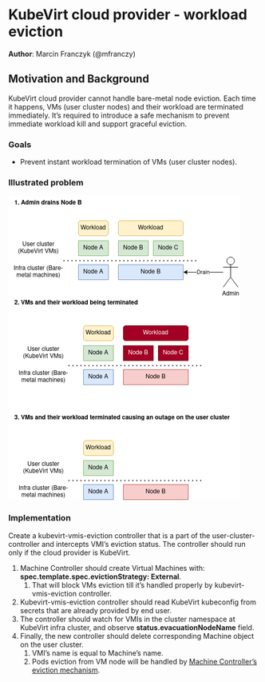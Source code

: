 # KubeVirt cloud provider - workload eviction

**Author**: Marcin Franczyk (@mfranczy)

## Motivation and Background

KubeVirt cloud provider cannot handle bare-metal node eviction.
Each time it happens, VMs (user cluster nodes) and their workload are terminated immediately.
It’s required to introduce a safe mechanism to prevent immediate workload kill and support graceful eviction.

### Goals
* Prevent instant workload termination of VMs (user cluster nodes).

### Illustrated problem

![Current_KubeVirt_Eviction](images/kubevirt-eviction-problem.png)

### Implementation

Create a kubevirt-vmis-eviction controller that is a part of the user-cluster-controller and
intercepts VMI’s eviction status.  The controller should run only if the cloud provider is KubeVirt.

1. Machine Controller should create Virtual Machines with: **spec.template.spec.evictionStrategy: External**.
   1. That will block VMs eviction till it’s handled properly by kubevirt-vmis-eviction controller.
2. Kubevirt-vmis-eviction controller should read KubeVirt kubeconfig from secrets that are already provided by end user.
3. The controller should watch for VMIs in the cluster namespace at KubeVirt infra cluster, and observe **status.evacuationNodeName** field.
4. Finally, the new controller should delete corresponding Machine object on the user cluster.
   1. VMI’s name is equal to Machine’s name.
   2. Pods eviction from VM node will be handled by
   [Machine Controller’s eviction mechanism](https://github.com/kubermatic/machine-controller/blob/main/pkg/node/eviction/eviction.go#L55).
